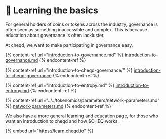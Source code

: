 # 📖 Learning the basics

For general holders of coins or tokens across the industry, governance is often seen as something inaccessible and complex. This is because education about governance is often lackluster.&#x20;

At cheqd, we want to make participating in governance easy.

{% content-ref url="introduction-to-governance.md" %}
[introduction-to-governance.md](introduction-to-governance.md)
{% endcontent-ref %}

{% content-ref url="introduction-to-cheqd-governance/" %}
[introduction-to-cheqd-governance](introduction-to-cheqd-governance/)
{% endcontent-ref %}

{% content-ref url="introduction-to-entropy.md" %}
[introduction-to-entropy.md](introduction-to-entropy.md)
{% endcontent-ref %}

{% content-ref url="../../tokenomics/parameters/network-parameters.md" %}
[network-parameters.md](../../tokenomics/parameters/network-parameters.md)
{% endcontent-ref %}

We also have a more general learning and education page, for those who want an introduction to cheqd and how $CHEQ works.&#x20;

{% embed url="https://learn.cheqd.io" %}

